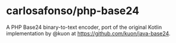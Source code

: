 # carlosafonso/php-base24

A PHP Base24 binary-to-text encoder, port of the original Kotlin implementation by @kuon at https://github.com/kuon/java-base24.
